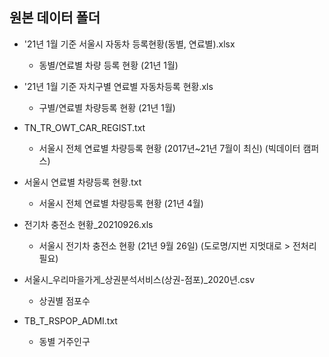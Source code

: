 ## 원본 데이터 폴더

* '21년 1월 기준 서울시 자동차 등록현황(동별, 연료별).xlsx 
  - 동별/연료별 차량 등록 현황 (21년 1월) 

* '21년 1월 기준 자치구별 연료별 자동차등록 현황.xls
  - 구별/연료별 차량등록 현황 (21년 1월) 

* TN_TR_OWT_CAR_REGIST.txt
  - 서울시 전체 연료별 차량등록 현황 (2017년~21년 7월이 최신) (빅데이터 캠퍼스) 

* 서울시 연료별 차량등록 현황.txt
  - 서울시 전체 연료별 차량등록 현황 (21년 4월) 

* 전기차 충전소 현황_20210926.xls
  - 서울시 전기차 충전소 현황 (21년 9월 26일) (도로명/지번 지멋대로 > 전처리 필요)

* 서울시_우리마을가게_상권분석서비스(상권-점포)_2020년.csv
  - 상권별 점포수 

* TB_T_RSPOP_ADMI.txt
  - 동별 거주인구 
